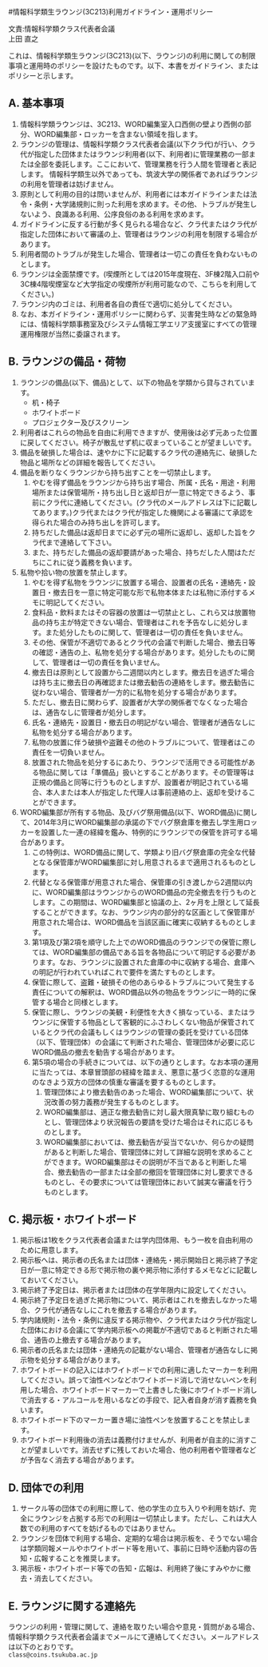 #情報科学類生ラウンジ(3C213)利用ガイドライン・運用ポリシー

文責:情報科学類クラス代表者会議  
上田 直之

これは、情報科学類生ラウンジ(3C213)(以下、ラウンジ)の利用に関しての制限事項と運用時のポリシーを設けたものです。以下、本書をガイドライン、またはポリシーと示します。

## A. 基本事項
1. 情報科学類ラウンジは、3C213、WORD編集室入口西側の壁より西側の部分、WORD編集部・ロッカーを含まない領域を指します。
1. ラウンジの管理は、情報科学類クラス代表者会議(以下クラ代)が行い、クラ代が指定した団体またはラウンジ利用者(以下、利用者)に管理業務の一部または全部を委託します。ここにおいて、管理業務を行う人間を管理者と表記します。
情報科学類生以外であっても、筑波大学の関係者であればラウンジの利用を管理者は妨げません。
1. 原則として利用の目的は問いませんが、利用者には本ガイドラインまたは法令・条例・大学諸規則に則った利用を求めます。その他、トラブルが発生しないよう、良識ある利用、公序良俗のある利用を求めます。
1. ガイドラインに反する行動が多く見られる場合など、クラ代またはクラ代が指定した団体において審議の上、管理者はラウンジの利用を制限する場合があります。
1. 利用者間のトラブルが発生した場合、管理者は一切この責任を負わないものとします。
1. ラウンジは全面禁煙です。(喫煙所としては2015年度現在、3F棟2階入口前や3C棟4階喫煙室など大学指定の喫煙所が利用可能なので、こちらを利用してください。)
1. ラウンジ内のゴミは、利用者各自の責任で適切に処分してください。
1. なお、本ガイドライン・運用ポリシーに関わらず、災害発生時などの緊急時には、情報科学類事務室及びシステム情報工学エリア支援室にすべての管理運用権限が当然に委譲されます。

## B. ラウンジの備品・荷物
1. ラウンジの備品(以下、備品)として、以下の物品を学類から貸与されています。
	* 机・椅子
	* ホワイトボード
	* プロジェクター及びスクリーン
1. 利用者はこれらの物品を自由に利用できますが、使用後は必ず元あった位置に戻してください。椅子が散乱せず机に収まっていることが望ましいです。
1. 備品を破損した場合は、速やかに下に記載するクラ代の連絡先に、破損した物品と場所などの詳細を報告してください。
1. 備品を断りなくラウンジから持ち出すことを一切禁止します。
	1. やむを得ず備品をラウンジから持ち出す場合、所属・氏名・用途・利用場所または保管場所・持ち出し日と返却日が一意に特定できるよう、事前にクラ代に連絡してください。(クラ代のメールアドレスは下に記載してあります。)クラ代またはクラ代が指定した機関による審議にて承認を得られた場合のみ持ち出しを許可します。
	1. 持ちだした備品は返却日までに必ず元の場所に返却し、返却した旨をクラ代まで連絡して下さい。
	1. また、持ちだした備品の返却要請があった場合、持ちだした人間はただちにこれに従う義務を負います。
1. 私物や拾い物の放置を禁止します。
	1. やむを得ず私物をラウンジに放置する場合、設置者の氏名・連絡先・設置日・撤去日を一意に特定可能な形で私物本体または私物に添付するメモに明記してください。
	1. 食料品・飲料またはその容器の放置は一切禁止とし、これら又は放置物品の持ち主が特定できない場合、管理者はこれを予告なしに処分します。また処分したものに関して、管理者は一切の責任を負いません。
	1. その他、保管が不適切であるとクラ代の会議で判断した場合、撤去日等の確認・通告の上、私物を処分する場合があります。処分したものに関して、管理者は一切の責任を負いません。
	1. 撤去日は原則として設置から二週間以内とします。撤去日を過ぎた場合は持ち主に撤去日の再確認または撤去勧告の連絡をします。撤去勧告に従わない場合、管理者が一方的に私物を処分する場合があります。
	1. ただし、撤去日に関わらず、設置者が大学の関係者でなくなった場合は、通告なしに管理者が処分します。
	1. 氏名・連絡先・設置日・撤去日の明記がない場合、管理者が通告なしに私物を処分する場合があります。
	1. 私物の放置に伴う破損や盗難その他のトラブルについて、管理者はこの責任を一切負いません。
	1. 放置された物品を処分するにあたり、ラウンジで活用できる可能性がある物品に関しては「準備品」扱いとすることがあります。その管理等は正規の備品と同等に行うものとしますが、設置者が明記されている場合、本人または本人が指定した代理人は事前連絡の上、返却を受けることができます。
1. WORD編集部が所有する物品、及びバグ祭用備品(以下、WORD備品)に関して、2014年3月にWORD編集部の承諾の下でバグ祭倉庫を撤去し学生用ロッカーを設置した一連の経緯を鑑み、特例的にラウンジでの保管を許可する場合があります。
	1. この特例は、WORD備品に関して、学類より旧バグ祭倉庫の完全な代替となる保管庫がWORD編集部に対し用意されるまで適用されるものとします。
	1. 代替となる保管庫が用意された場合、保管庫の引き渡しから2週間以内に、WORD編集部はラウンジからのWORD備品の完全撤去を行うものとします。この期間は、WORD編集部と協議の上、2ヶ月を上限として延長することができます。なお、ラウンジ内の部分的な区画として保管庫が用意された場合は、WORD備品を当該区画に確実に収納するものとします。
	1. 第1項及び第2項を順守した上でのWORD備品のラウンジでの保管に際しては、WORD編集部の備品である旨を各物品について明記する必要があります。なお、ラウンジに設置された倉庫の中に収納する場合、倉庫への明記が行われていればこれで要件を満たすものとします。
	1. 保管に際して、盗難・破損その他のあらゆるトラブルについて発生する責任についての解釈は、WORD備品以外の物品をラウンジに一時的に保管する場合と同様とします。
	1. 保管に際し、ラウンジの美観・利便性を大きく損なっている、またはラウンジに保管する物品として客観的にふさわしくない物品が保管されているとクラ代の会議もしくはラウンジの管理の委託を受けている団体（以下、管理団体）の会議にて判断された場合、管理団体が必要に応じWORD備品の撤去を勧告する場合があります。
	1. 第5項の場合の手続きについては、以下の通りとします。なお本項の運用に当たっては、本章冒頭部の経緯を踏まえ、悪意に基づく恣意的な運用のなきよう双方の団体の慎重な審議を要するものとします。
		1. 管理団体により撤去勧告のあった場合、WORD編集部について、状況改善の努力義務が発生するものとします。
		1. WORD編集部は、適正な撤去勧告に対し最大限真摯に取り組むものとし、管理団体より状況報告の要請を受けた場合はそれに応じるものとします。
		1. WORD編集部においては、撤去勧告が妥当でないか、何らかの疑問があると判断した場合、管理団体に対して詳細な説明を求めることができます。WORD編集部はその説明が不当であると判断した場合、撤去勧告の一部または全部の撤回を管理団体に対し要求できるものとし、その要求については管理団体において誠実な審議を行うものとします。

## C. 掲示板・ホワイトボード
1. 掲示板は1枚をクラス代表者会議または学内団体用、もう一枚を自由利用のために用意します。
1. 掲示板へは、掲示者の氏名または団体・連絡先・掲示開始日と掲示終了予定日が一意に特定できる形で掲示物の裏や掲示物に添付するメモなどに記載しておいてください。
1. 掲示終了予定日は、掲示者または団体の在学年限内に設定してください。
1. 掲示終了予定日を過ぎた掲示物について、掲示者はこれを撤去しなかった場合、クラ代が通告なしにこれを撤去する場合があります。
1. 学内諸規則・法令・条例に違反する掲示物や、クラ代またはクラ代が指定した団体における会議にて学内掲示板への掲載が不適切であると判断された場合、通告の上撤去する場合があります。
1. 掲示者の氏名または団体・連絡先の記載がない場合、管理者が通告なしに掲示物を処分する場合があります。
1. ホワイトボードの記入にはホワイトボードでの利用に適したマーカーを利用してください。誤って油性ペンなどホワイトボード消しで消せないペンを利用した場合、ホワイトボードマーカーで上書きした後にホワイトボード消しで消去する・アルコールを用いるなどの手段で、記入者自身が消す義務を負います。
1. ホワイトボード下のマーカー置き場に油性ペンを放置することを禁止します。
1. ホワイトボード利用後の消去は義務付けませんが、利用者が自主的に消すことが望ましいです。消去せずに残しておいた場合、他の利用者や管理者などが予告なく消去する場合があります。

## D. 団体での利用
1. サークル等の団体での利用に際して、他の学生の立ち入りや利用を妨げ、完全にラウンジを占拠する形での利用は一切禁止します。ただし、これは大人数での利用のすべてを妨げるものではありません。
1. ラウンジを団体で利用する場合、定期的な場合は掲示板を、そうでない場合は学類同報メールやホワイトボード等を用いて、事前に日時や活動内容の告知・広報することを推奨します。
1. 掲示板・ホワイトボード等での告知・広報は、利用終了後にすみやかに撤去・消去してください。

## E. ラウンジに関する連絡先
ラウンジの利用・管理に関して、連絡を取りたい場合や意見・質問がある場合、情報科学類クラス代表者会議までメールにて連絡してください。メールアドレスは以下のとおりです。  
`class@coins.tsukuba.ac.jp`
